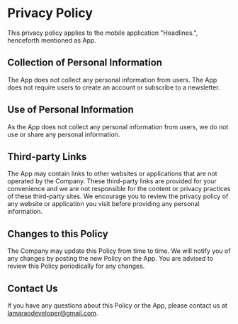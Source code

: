 # Privacy Policy

This privacy policy applies to the mobile application "Headlines.", henceforth mentioned as App.

## Collection of Personal Information

The App does not collect any personal information from users. The App does not require users to create an account or subscribe to a newsletter.

## Use of Personal Information

As the App does not collect any personal information from users, we do not use or share any personal information.

## Third-party Links

The App may contain links to other websites or applications that are not operated by the Company. These third-party links are provided for your convenience and we are not responsible for the content or privacy practices of these third-party sites. We encourage you to review the privacy policy of any website or application you visit before providing any personal information.

## Changes to this Policy

The Company may update this Policy from time to time. We will notify you of any changes by posting the new Policy on the App. You are advised to review this Policy periodically for any changes.

## Contact Us

If you have any questions about this Policy or the App, please contact us at [lamaraodeveloper@gmail.com](mailto:lamaraodeveloper@gmail.com).